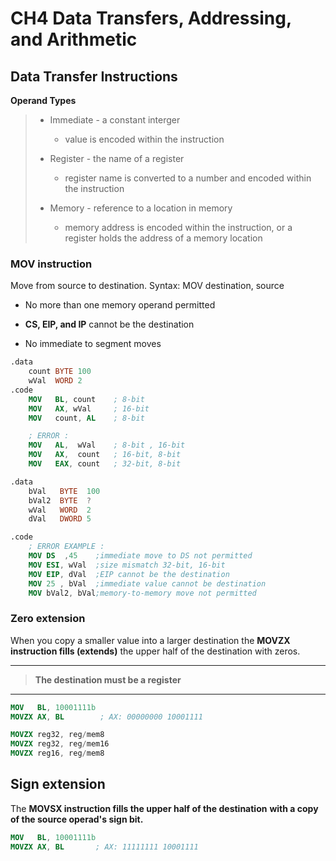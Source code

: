 # CH4 Data Transfers, Addressing, and Arithmetic

## Data Transfer Instructions

**Operand Types**

> + Immediate - a constant interger
>   
>   + value is encoded within the instruction
> 
> + Register - the name of a register
>   
>   + register name is converted to a number and encoded within the instruction
> 
> + Memory - reference to a location in memory
>   
>   + memory address is encoded within the instruction, or a register holds the address of a memory location

### MOV instruction

Move from source to destination. Syntax: MOV destination, source

+ No more than one memory operand permitted

+ **CS, EIP, and IP** cannot be the destination

+ No immediate to segment moves

```nasm
.data
    count BYTE 100
    wVal  WORD 2
.code
    MOV   BL, count    ; 8-bit
    MOV   AX, wVal     ; 16-bit
    MOV   count, AL    ; 8-bit

    ; ERROR :
    MOV   AL,  wVal    ; 8-bit , 16-bit
    MOV   AX,  count   ; 16-bit, 8-bit
    MOV   EAX, count   ; 32-bit, 8-bit 
```

```nasm
.data
    bVal   BYTE  100
    bVal2  BYTE  ?
    wVal   WORD  2
    dVal   DWORD 5

.code
    ; ERROR EXAMPLE :
    MOV DS  ,45    ;immediate move to DS not permitted
    MOV ESI, wVal  ;size mismatch 32-bit, 16-bit
    MOV EIP, dVal  ;EIP cannot be the destination
    MOV 25 , bVal  ;immediate value cannot be destination
    MOV bVal2, bVal;memory-to-memory move not permitted 
```

### Zero extension

When you copy a smaller value into a larger destination the **MOVZX instruction fills (extends)** the upper half of the destination with zeros.

---

> **The destination must be a register**

---

```nasm
MOV   BL, 10001111b
MOVZX AX, BL        ; AX: 00000000 10001111

MOVZX reg32, reg/mem8
MOVZX reg32, reg/mem16
MOVZX reg16, reg/mem8
```

## Sign extension

The **MOVSX instruction fills the upper half of the destination** **with a copy of the source operad's sign bit.**

```nasm
MOV   BL, 10001111b
MOVZX AX, BL       ; AX: 11111111 10001111
```
